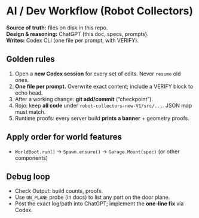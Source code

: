 # AI / Dev Workflow (Robot Collectors)

**Source of truth:** files on disk in this repo.  
**Design & reasoning:** ChatGPT (this doc, specs, prompts).  
**Writes:** Codex CLI (one file per prompt, with VERIFY).

## Golden rules
1. Open a **new Codex session** for every set of edits. Never `resume` old ones.
2. **One file per prompt.** Overwrite exact content; include a VERIFY block to echo head.
3. After a working change: **git add/commit** (“checkpoint”).
4. Rojo: keep **all code** under `robot-collectors-new-V1/src/...`. JSON map must match.
5. Runtime proofs: every server build **prints a banner** + geometry proofs.

## Apply order for world features
- `WorldBoot.run()` → `Spawn.ensure()` → `Garage.Mount(spec)` (or other components)

## Debug loop
- Check Output: build counts, proofs.
- Use `ON_PLANE` probe (in docs) to list any part on the door plane.
- Post the exact log/path into ChatGPT; implement the **one-line fix** via Codex.
